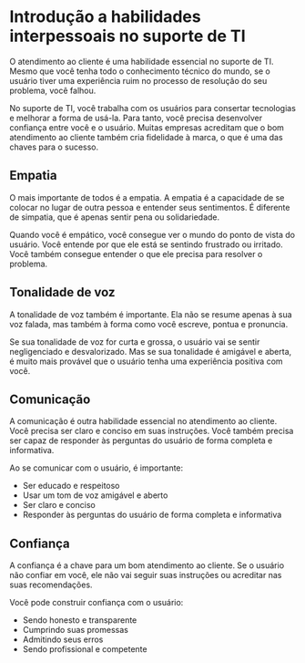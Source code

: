 
# Introdução a habilidades interpessoais no suporte de TI

O atendimento ao cliente é uma habilidade essencial no suporte de TI. Mesmo que você tenha todo o conhecimento técnico do mundo, se o usuário tiver uma experiência ruim no processo de resolução do seu problema, você falhou.

No suporte de TI, você trabalha com os usuários para consertar tecnologias e melhorar a forma de usá-la. Para tanto, você precisa desenvolver confiança entre você e o usuário. Muitas empresas acreditam que o bom atendimento ao cliente também cria fidelidade à marca, o que é uma das chaves para o sucesso.

## Empatia

O mais importante de todos é a empatia. A empatia é a capacidade de se colocar no lugar de outra pessoa e entender seus sentimentos. É diferente de simpatia, que é apenas sentir pena ou solidariedade.

Quando você é empático, você consegue ver o mundo do ponto de vista do usuário. Você entende por que ele está se sentindo frustrado ou irritado. Você também consegue entender o que ele precisa para resolver o problema.

## Tonalidade de voz

A tonalidade de voz também é importante. Ela não se resume apenas à sua voz falada, mas também à forma como você escreve, pontua e pronuncia.

Se sua tonalidade de voz for curta e grossa, o usuário vai se sentir negligenciado e desvalorizado. Mas se sua tonalidade é amigável e aberta, é muito mais provável que o usuário tenha uma experiência positiva com você.

## Comunicação

A comunicação é outra habilidade essencial no atendimento ao cliente. Você precisa ser claro e conciso em suas instruções. Você também precisa ser capaz de responder às perguntas do usuário de forma completa e informativa.

Ao se comunicar com o usuário, é importante:

- Ser educado e respeitoso
- Usar um tom de voz amigável e aberto
- Ser claro e conciso
- Responder às perguntas do usuário de forma completa e informativa

## Confiança

A confiança é a chave para um bom atendimento ao cliente. Se o usuário não confiar em você, ele não vai seguir suas instruções ou acreditar nas suas recomendações.

Você pode construir confiança com o usuário:

- Sendo honesto e transparente
- Cumprindo suas promessas
- Admitindo seus erros
- Sendo profissional e competente
